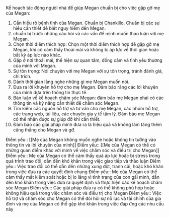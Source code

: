 Kế hoạch tác động người nhà để giúp Megan chuẩn bị cho việc gặp gỡ mẹ của Megan:
1. Cần hiểu rõ bệnh tình của Megan. Chuẩn bị Chankillo. Chuẩn bị các sự hiểu cần thiết để biết nguy hiểm đến Megan.
2. chuẩn bị trước những câu hỏi và các vấn đề mình muốn thảo luận với mẹ Megan. 
3. Chọn thời điểm thích hợp: Chọn một thời điểm thích hợp để gặp gỡ mẹ Megan, khi cô cảm thấy thoải mái và không bị áp lực về thời gian hoặc bất kỳ áp lực nào khác.
4. Gặp ở nơi thoải mái, thể hiện sự quan tâm, đồng cảm và tình yêu thương của mình với Megan.
5. Sự tôn trọng: Nói chuyện với mẹ Megan với sự tôn trọng, tránh đánh giá, chỉ trích. 
6. Dành thời gian lắng nghe những gì mẹ Megan muốn nói.
7. Đưa ra lời khuyên hỗ trợ cho mẹ Megan. Đảm bảo rằng các lời khuyên của mình dựa trên thông tin thực tế.
8. Bàn luận về kế hoạch chăm sóc Megan: đảm bảo mẹ Megan phải có các thông tin và kỹ năng cần thiết để chăm sóc Megan.
9. Tìm kiếm các nguồn hỗ trợ và tư vấn cho mẹ Megan, các nhóm hỗ trợ, các trang web, tài liệu, các chuyên gia y tế tâm lý. Đảm bảo mẹ Megan có thể nhận được sự giúp đỡ khi cần thiết.
10. Đảm bảo các giải pháp mình đưa ra là hiệu quả và không làm tăng thêm căng thẳng cho Megan và gđ.


Điểm yếu:: [[Mẹ của Megan không muốn nghe hoặc không tin tưởng vào thông tin và lời khuyên của mình]]
Điểm yếu:: [[Mẹ của Megan có thể có những quan điểm khác với mình về việc chăm sóc và điều trị cho Megan]]
Điểm yếu:: Mẹ của Megan có thể cảm thấy quá áp lực hoặc bị stress trong quá trình trao đổi, dẫn đến khó khăn trong việc giao tiếp và thảo luận
Điểm yếu:: Việc trao đổi có thể dẫn đến những xung đột, tranh cãi, hoặc khó khăn trong việc đưa ra các quyết định chung
Điểm yếu:: Mẹ của Megan có thể cảm thấy mất kiểm soát hoặc bị lo lắng vì tình trạng của con gái mình, dẫn đến khó khăn trong việc đưa ra quyết định và thực hiện các kế hoạch chăm sóc Megan
Điểm yếu:: Các giải pháp đưa ra có thể không phù hợp hoặc không hiệu quả trong việc chăm sóc và điều trị cho Megan
Điểm yếu:: Việc hỗ trợ và chăm sóc cho Megan có thể đòi hỏi sự nỗ lực và tài chính của gia đình và mẹ của Megan có thể gặp khó khăn trong việc đáp ứng các nhu cầu này
